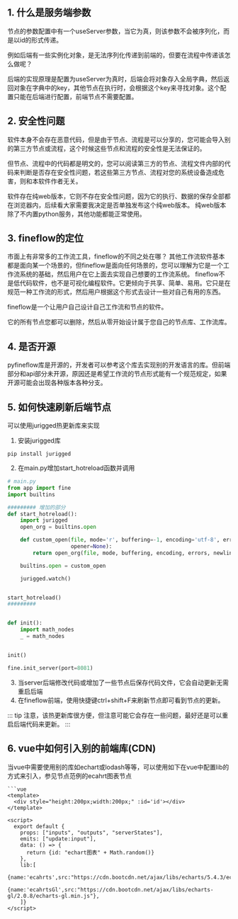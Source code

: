 ## 1. 什么是服务端参数

节点的参数配置中有一个useServer参数，当它为真，则该参数不会被序列化，而是以id的形式传递。

例如后端有一些实例化对象，是无法序列化传递到前端的，但要在流程中传递该怎么做呢？

后端的实现原理是配置为useServer为真时，后端会将对象存入全局字典，然后返回对象在字典中的key，其他节点在执行时，会根据这个key来寻找对象。这个配置只能在后端进行配置，前端节点不需要配置。

## 2. 安全性问题

软件本身不会存在恶意代码，但是由于节点、流程是可以分享的，您可能会导入别的第三方节点或流程，这个时候这些节点和流程的安全性是无法保证的。

但节点、流程中的代码都是明文的，您可以阅读第三方的节点、流程文件内部的代码来判断是否存在安全性问题，若这些第三方节点、流程对您的系统设备造成危害，则和本软件作者无关。

软件存在纯web版本，它则不存在安全性问题，因为它的执行、数据的保存全部都在浏览器内，后续看大家需要我决定是否单独发布这个纯web版本。
纯web版本除了不内置python服务，其他功能都能正常使用。

## 3. fineflow的定位

市面上有非常多的工作流工具，fineflow的不同之处在哪？
其他工作流软件基本都是面向某一个场景的，但fineflow是面向任何场景的，您可以理解为它是一个工作流系统的基础，然后用户在它上面去实现自己想要的工作流系统。
fineflow不是低代码软件，也不是可视化编程软件。它更倾向于共享、简单、易用。它只是在规范一种工作流的形式，然后用户根据这个形式去设计一些对自己有用的东西。

fineflow是一个让用户自己设计自己工作流和节点的软件。

它的所有节点您都可以删除，然后从零开始设计属于您自己的节点库、工作流库。

## 4. 是否开源

pyfineflow库是开源的，开发者可以参考这个库去实现别的开发语言的库。但前端部分和api部分未开源，原因还是希望工作流的节点形式能有一个规范规定，如果开源可能会出现各种版本各种分支。

## 5. 如何快速刷新后端节点

可以使用jurigged热更新库来实现

1. 安装jurigged库
```shell
pip install jurigged
```
2. 在main.py增加start_hotreload函数并调用
```python
# main.py
from app import fine
import builtins

######### 增加的部分
def start_hotreload():
    import jurigged
    open_org = builtins.open

    def custom_open(file, mode='r', buffering=-1, encoding='utf-8', errors=None, newline=None, closefd=True,
                    opener=None):
        return open_org(file, mode, buffering, encoding, errors, newline, closefd, opener)

    builtins.open = custom_open

    jurigged.watch()


start_hotreload()
######### 


def init():
    import math_nodes
    _ = math_nodes


init()

fine.init_server(port=8081)
```
3. 当server后端修改代码或增加了一些节点后保存代码文件，它会自动更新无需重启后端
4. 在fineflow前端，使用快捷键ctrl+shift+F来刷新节点即可看到节点的更新。

::: tip
注意，该热更新库很方便，但注意可能它会存在一些问题，最好还是可以重启后端代码来更新。
:::

## 6. vue中如何引入别的前端库(CDN)

当vue中需要使用别的库如echart或lodash等等，可以使用如下在vue中配置lib的方式来引入，参见节点范例的ecahrt图表节点

```vue
```vue
<template>
  <div style="height:200px;width:200px;" :id='id'></div>
</template>

<script>
  export default {
    props: ["inputs", "outputs", "serverStates"],
    emits: ["update:input"],
    data: () => {
      return {id: "echart图表" + Math.random()}
    },
    lib:[
      {name:'ecahrts',src:"https://cdn.bootcdn.net/ajax/libs/echarts/5.4.3/echarts.min.js"},
      {name:'ecahrtsGl',src:"https://cdn.bootcdn.net/ajax/libs/echarts-gl/2.0.8/echarts-gl.min.js"},
    ]}
</script>
```